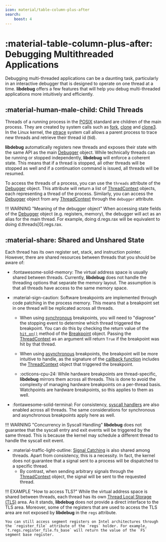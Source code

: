 ```yaml
---
icon: material/table-column-plus-after
search:
    boost: 4
---
```

# :material-table-column-plus-after: Debugging Multithreaded Applications
Debugging multi-threaded applications can be a daunting task, particularly in an interactive debugger that is designed to operate on one thread at a time. **libdebug** offers a few features that will help you debug multi-threaded applications more intuitively and efficiently.

## :material-human-male-child: Child Threads
Threads of a running process in the [POSIX](https://en.wikipedia.org/wiki/Pthreads) standard are children of the main process. They are created by system calls such as [fork](https://man7.org/linux/man-pages/man2/fork.2.html), [clone](https://man7.org/linux/man-pages/man2/clone.2.html) and [clone3](https://elixir.bootlin.com/linux/v6.10/source/kernel/fork.c#L3082). In the Linux kernel, the [ptrace](https://man7.org/linux/man-pages/man2/ptrace.2.html) system call allows a parent process to trace new threads and retrieve their thread id (tid).

**libdebug** automatically registers new threads and exposes their state with the same API as the main [Debugger](../../from_pydoc/generated/debugger/debugger/) object. While technically threads can be running or stopped independently, **libdebug** will enforce a coherent state. This means that if a thread is stopped, all other threads will be stopped as well and if a continuation command is issued, all threads will be resumed.

To access the threads of a process, you can use the `threads` attribute of the [Debugger](../../from_pydoc/generated/debugger/debugger/) object. This attribute will return a list of [ThreadContext](../../from_pydoc/generated/state/thread_context/) objects, each representing a thread of the process. Similarly, you can access the [Debugger](../../from_pydoc/generated/debugger/debugger/) object from any [ThreadContext](../../from_pydoc/generated/state/thread_context/) through the `debugger` attribute.

!!! WARNING "Meaning of the debugger object"
    When accessing state fields of the [Debugger](../../from_pydoc/generated/debugger/debugger/) object (e.g. registers, memory), the debugger will act as an alias for the main thread. For example, doing d.regs.rax will be equivalent to doing d.threads[0].regs.rax.

## :material-share: Shared and Unshared State
Each thread has its own register set, stack, and instruction pointer. However, there are shared resources between threads that you should be aware of:

- :fontawesome-solid-memory: The virtual address space is usually shared between threads. Currently, **libdebug** does not handle the threading options that separate the memory layout. The assumption is that all threads have access to the same memory space.

- :material-sign-caution: Software breakpoints are implemented through code patching in the process memory. This means that a breakpoint set in one thread will be replicated across all threads.
    - When using [synchronous](../../stopping_events/debugging_flow) breakpoints, you will need to "diagnose" the stopping event to determine which thread triggered the breakpoint. You can do this by checking the return value of the [`hit_on()`](../../stopping_events/debugging_flow/#hit-records) method of the [Breakpoint](../../from_pydoc/generated/data/breakpoint/) object. Passing the [ThreadContext](../../from_pydoc/generated/state/thread_context/) as an argument will return `True` if the breakpoint was hit by that thread.

    - When using [asynchronous](../../stopping_events/debugging_flow) breakpoints, the breakpoint will be more intuitive to handle, as the signature of the [callback function](../../stopping_events/breakpoints#callback-signature) includes the [ThreadContext](../../from_pydoc/generated/state/thread_context/) object that triggered the breakpoint.

    - :octicons-cpu-24: While hardware breakpoints are thread-specific, **libdebug** mirrors them across all threads. This is done to avoid the complexity of managing hardware breakpoints on a per-thread basis. Watchpoints are hardware breakpoints, so this applies to them as well.

- :fontawesome-solid-terminal: For consistency, [syscall handlers](../../stopping_events/syscalls) are also enabled across all threads. The same considerations for synchronous and asynchronous breakpoints apply here as well.

!!! WARNING "Concurrency in Syscall Handling"
    **libdebug** does not guarantee that the syscall entry and exit events will be triggered by the same thread. This is because the kernel may schedule a different thread to handle the syscall exit event.

- :material-traffic-light-outline: [Signal Catching](../../stopping_events/signals) is also shared among threads. Apart from consistency, this is a necessity. In fact, the kernel does not guarantee that a signal sent to a process will be dispatched to a specific thread.
    - By contrast, when sending arbitrary signals through the [ThreadContext](../../from_pydoc/generated/state/thread_context/) object, the signal will be sent to the requested thread.


!!! EXAMPLE "How to access TLS?"
    While the virtual address space is shared between threads, each thread has its own [Thread Local Storage (TLS)](https://en.wikipedia.org/wiki/Thread-local_storage) area. As it stands, **libdebug** does not provide a direct interface to the TLS area. Moreover, some of the registers that are used to access the TLS area are not exposed by **libdebug** in the `regs` attribute.
    
    You can still access segment registers on Intel architectures through the `register_file` attribute of the `regs` holder. For example, `t.regs.register_file.fs_base` will return the value of the `FS` segment base register.